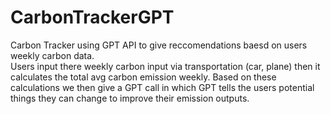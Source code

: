 # CarbonTrackerGPT

Carbon Tracker using GPT API to give reccomendations baesd on users weekly carbon data.  
Users input there weekly carbon input via transportation (car, plane) then it calculates the total avg carbon emission weekly.
Based on these calculations we then give a GPT call in which GPT tells the users potential things they can change to improve their emission outputs.  
